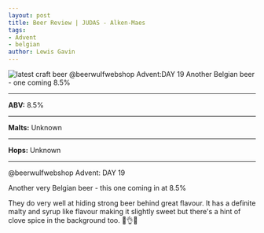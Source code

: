 ```yaml
---
layout: post
title: Beer Review | JUDAS - Alken-Maes
tags:
- Advent
- belgian
author: Lewis Gavin
---
```


![latest craft beer @beerwulfwebshop Advent:DAY 19 Another Belgian beer - one coming 8.5%](https://www.lewisgavin.co.uk/beermeupplease/images/2018-12-29-@beerwulfwebshop-advent:day-19_another-belgian-beer-one-coming-85%they-well.png)

***
**ABV:** 8.5%

***
**Malts:** Unknown

***
**Hops:** Unknown

***

@beerwulfwebshop Advent: DAY 19

Another very Belgian beer - this one coming in at 8.5%

They do very well at hiding strong beer behind great flavour. It has a definite malty and syrup like flavour making it slightly sweet but there's a hint of clove spice in the background too. 🙌👌🍻
